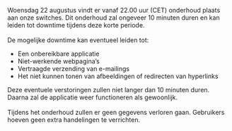 Woensdag 22 augustus vindt er vanaf 22.00 uur (CET) onderhoud plaats aan
onze switches. Dit onderhoud zal ongeveer 10 minuten duren en kan leiden
tot downtime tijdens deze korte periode.\
 \
 De mogelijke downtime kan eventueel leiden tot:

-   Een onbereikbare applicatie
-   Niet-werkende webpagina’s
-   Vertraagde verzending van e-mailings
-   Het niet kunnen tonen van afbeeldingen of redirecten van hyperlinks

Deze eventuele verstoringen zullen niet langer dan 10 minuten duren.
Daarna zal de applicatie weer functioneren als gewoonlijk. \
 \
 Tijdens het onderhoud zullen er geen gegevens verloren gaan. Gebruikers
hoeven geen extra handelingen te verrichten. 
